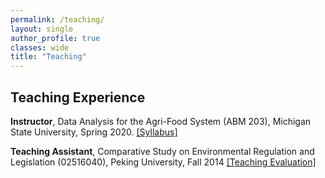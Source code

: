 ```yaml
---
permalink: /teaching/
layout: single
author_profile: true
classes: wide
title: "Teaching"
---
```


## Teaching Experience

<b>Instructor</b>, Data Analysis for the Agri-Food System (ABM 203), Michigan State University, Spring 2020. <a href="/assets/teaching/Syllabus_ABM203_Spring_2020.pdf">[Syllabus]</a>

<b>Teaching Assistant</b>, Comparative Study on Environmental Regulation and Legislation (02516040), Peking University, Fall 2014 <a href="/assets/teaching/Teaching_Evaluation.png">[Teaching Evaluation]</a>

